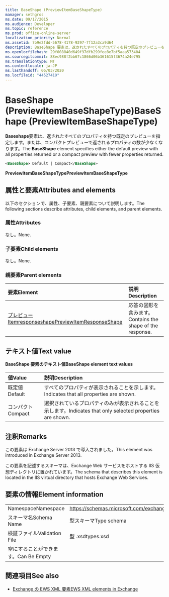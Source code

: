 ```yaml
---
title: BaseShape (PreviewItemBaseShapeType)
manager: sethgros
ms.date: 09/17/2015
ms.audience: Developer
ms.topic: reference
ms.prod: office-online-server
localization_priority: Normal
ms.assetid: 7b9e2fdd-5678-4178-9297-7f12a3ca9d64
description: BaseShape 要素は、返されたすべてのプロパティを持つ既定のプレビューを指定します。または、コンパクトプレビューで返されるプロパティの数が少なくなります。
ms.openlocfilehash: 29f008840d649f97dfb299fee8e7bf5aaa573404
ms.sourcegitcommit: 88ec988f2bb67c1866d06b361615f3674a24e795
ms.translationtype: MT
ms.contentlocale: ja-JP
ms.lasthandoff: 06/03/2020
ms.locfileid: "44527419"
---
```

# <a name="baseshape-previewitembaseshapetype"></a><span data-ttu-id="d65da-103">BaseShape (PreviewItemBaseShapeType)</span><span class="sxs-lookup"><span data-stu-id="d65da-103">BaseShape (PreviewItemBaseShapeType)</span></span>

<span data-ttu-id="d65da-104">**Baseshape**要素は、返されたすべてのプロパティを持つ既定のプレビューを指定します。または、コンパクトプレビューで返されるプロパティの数が少なくなります。</span><span class="sxs-lookup"><span data-stu-id="d65da-104">The **BaseShape** element specifies either the default preview with all properties returned or a compact preview with fewer properties returned.</span></span> 
  
```XML
<BaseShape> Default | Compact</BaseShape>
```

 <span data-ttu-id="d65da-105">**PreviewItemBaseShapeType**</span><span class="sxs-lookup"><span data-stu-id="d65da-105">**PreviewItemBaseShapeType**</span></span>
## <a name="attributes-and-elements"></a><span data-ttu-id="d65da-106">属性と要素</span><span class="sxs-lookup"><span data-stu-id="d65da-106">Attributes and elements</span></span>

<span data-ttu-id="d65da-107">以下のセクションで、属性、子要素、親要素について説明します。</span><span class="sxs-lookup"><span data-stu-id="d65da-107">The following sections describe attributes, child elements, and parent elements.</span></span>
  
### <a name="attributes"></a><span data-ttu-id="d65da-108">属性</span><span class="sxs-lookup"><span data-stu-id="d65da-108">Attributes</span></span>

<span data-ttu-id="d65da-109">なし。</span><span class="sxs-lookup"><span data-stu-id="d65da-109">None.</span></span>
  
### <a name="child-elements"></a><span data-ttu-id="d65da-110">子要素</span><span class="sxs-lookup"><span data-stu-id="d65da-110">Child elements</span></span>

<span data-ttu-id="d65da-111">なし。</span><span class="sxs-lookup"><span data-stu-id="d65da-111">None.</span></span>
  
### <a name="parent-elements"></a><span data-ttu-id="d65da-112">親要素</span><span class="sxs-lookup"><span data-stu-id="d65da-112">Parent elements</span></span>

|<span data-ttu-id="d65da-113">**要素**</span><span class="sxs-lookup"><span data-stu-id="d65da-113">**Element**</span></span>|<span data-ttu-id="d65da-114">**説明**</span><span class="sxs-lookup"><span data-stu-id="d65da-114">**Description**</span></span>|
|:-----|:-----|
|[<span data-ttu-id="d65da-115">プレビュー Itemresponseshape</span><span class="sxs-lookup"><span data-stu-id="d65da-115">PreviewItemResponseShape</span></span>](previewitemresponseshape.md) <br/> |<span data-ttu-id="d65da-116">応答の図形を含みます。</span><span class="sxs-lookup"><span data-stu-id="d65da-116">Contains the shape of the response.</span></span>  <br/> |
   
## <a name="text-value"></a><span data-ttu-id="d65da-117">テキスト値</span><span class="sxs-lookup"><span data-stu-id="d65da-117">Text value</span></span>

<span data-ttu-id="d65da-118">**BaseShape 要素のテキスト値**</span><span class="sxs-lookup"><span data-stu-id="d65da-118">**BaseShape element text values**</span></span>

|<span data-ttu-id="d65da-119">**値**</span><span class="sxs-lookup"><span data-stu-id="d65da-119">**Value**</span></span>|<span data-ttu-id="d65da-120">**説明**</span><span class="sxs-lookup"><span data-stu-id="d65da-120">**Description**</span></span>|
|:-----|:-----|
|<span data-ttu-id="d65da-121">既定値</span><span class="sxs-lookup"><span data-stu-id="d65da-121">Default</span></span>  <br/> |<span data-ttu-id="d65da-122">すべてのプロパティが表示されることを示します。</span><span class="sxs-lookup"><span data-stu-id="d65da-122">Indicates that all properties are shown.</span></span>  <br/> |
|<span data-ttu-id="d65da-123">コンパクト</span><span class="sxs-lookup"><span data-stu-id="d65da-123">Compact</span></span>  <br/> |<span data-ttu-id="d65da-124">選択されているプロパティのみが表示されることを示します。</span><span class="sxs-lookup"><span data-stu-id="d65da-124">Indicates that only selected properties are shown.</span></span>  <br/> |
   
## <a name="remarks"></a><span data-ttu-id="d65da-125">注釈</span><span class="sxs-lookup"><span data-stu-id="d65da-125">Remarks</span></span>

<span data-ttu-id="d65da-126">この要素は Exchange Server 2013 で導入されました。</span><span class="sxs-lookup"><span data-stu-id="d65da-126">This element was introduced in Exchange Server 2013.</span></span>
  
<span data-ttu-id="d65da-127">この要素を記述するスキーマは、Exchange Web サービスをホストする IIS 仮想ディレクトリに置かれています。</span><span class="sxs-lookup"><span data-stu-id="d65da-127">The schema that describes this element is located in the IIS virtual directory that hosts Exchange Web Services.</span></span>
  
## <a name="element-information"></a><span data-ttu-id="d65da-128">要素の情報</span><span class="sxs-lookup"><span data-stu-id="d65da-128">Element information</span></span>

|||
|:-----|:-----|
|<span data-ttu-id="d65da-129">Namespace</span><span class="sxs-lookup"><span data-stu-id="d65da-129">Namespace</span></span>  <br/> |https://schemas.microsoft.com/exchange/services/2006/types  <br/> |
|<span data-ttu-id="d65da-130">スキーマ名</span><span class="sxs-lookup"><span data-stu-id="d65da-130">Schema Name</span></span>  <br/> |<span data-ttu-id="d65da-131">型スキーマ</span><span class="sxs-lookup"><span data-stu-id="d65da-131">Type schema</span></span>  <br/> |
|<span data-ttu-id="d65da-132">検証ファイル</span><span class="sxs-lookup"><span data-stu-id="d65da-132">Validation File</span></span>  <br/> |<span data-ttu-id="d65da-133">型 .xsd</span><span class="sxs-lookup"><span data-stu-id="d65da-133">types.xsd</span></span>  <br/> |
|<span data-ttu-id="d65da-134">空にすることができます。</span><span class="sxs-lookup"><span data-stu-id="d65da-134">Can Be Empty</span></span>  <br/> ||
   
## <a name="see-also"></a><span data-ttu-id="d65da-135">関連項目</span><span class="sxs-lookup"><span data-stu-id="d65da-135">See also</span></span>



- [<span data-ttu-id="d65da-136">Exchange の EWS XML 要素</span><span class="sxs-lookup"><span data-stu-id="d65da-136">EWS XML elements in Exchange</span></span>](ews-xml-elements-in-exchange.md)

